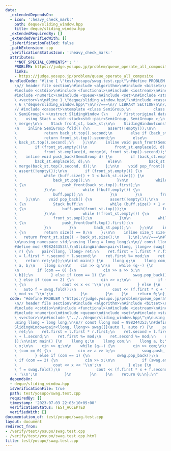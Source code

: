 ```yaml
---
data:
  _extendedDependsOn:
  - icon: ':heavy_check_mark:'
    path: deque/sliding_window.hpp
    title: deque/sliding_window.hpp
  _extendedRequiredBy: []
  _extendedVerifiedWith: []
  _isVerificationFailed: false
  _pathExtension: cpp
  _verificationStatusIcon: ':heavy_check_mark:'
  attributes:
    '*NOT_SPECIAL_COMMENTS*': ''
    PROBLEM: https://judge.yosupo.jp/problem/queue_operate_all_composite
    links:
    - https://judge.yosupo.jp/problem/queue_operate_all_composite
  bundledCode: "#line 1 \"test/yosupo/swag.test.cpp\"\n#define PROBLEM \"https://judge.yosupo.jp/problem/queue_operate_all_composite\"\
    \n// header file section\n#include <algorithm>\n#include <bitset>\n#include <cfloat>\n\
    #include <cstdio>\n#include <functional>\n#include <iostream>\n#include <map>\n\
    #include <numeric>\n#include <queue>\n#include <set>\n#include <stack>\n#include\
    \ <vector>\n\n#line 1 \"deque/sliding_window.hpp\"\n#include <cassert>\n#line\
    \ 6 \"deque/sliding_window.hpp\"\n\n//===\n// LIBRARY SECTION\n\n// #include <stack>\n\
    // #include <cassert>\ntemplate <class SemiGroup,\n          class OP = std::function<SemiGroup(SemiGroup,\
    \ SemiGroup)> >\nstruct SlidingWindow {\n    // first:original data, second:sum\n\
    \    using Stack = std::stack<std::pair<SemiGroup, SemiGroup> >;\n    const OP\
    \ merge;\n\n    Stack front_st, back_st;\n\n    SlidingWindow(const OP &f) : merge(f){};\n\
    \n    inline SemiGroup fold() {\n        assert(!empty());\n\n        if (front_st.empty())\n\
    \            return back_st.top().second;\n        else if (back_st.empty())\n\
    \            return front_st.top().second;\n        else\n            return merge(front_st.top().second,\
    \ back_st.top().second);\n    };\n\n    inline void push_front(SemiGroup d) {\n\
    \        if (front_st.empty())\n            front_st.emplace(d, d);\n        else\n\
    \            front_st.emplace(d, merge(d, front_st.top().second));\n    };\n\n\
    \    inline void push_back(SemiGroup d) {\n        if (back_st.empty())\n    \
    \        back_st.emplace(d, d);\n        else\n            back_st.emplace(d,\
    \ merge(back_st.top().second, d));\n    };\n\n    void pop_front() {\n       \
    \ assert(!empty());\n\n        if (front_st.empty()) {\n            Stack buff;\n\
    \            while (buff.size() + 1 < back_st.size()) {\n                buff.push(back_st.top());\n\
    \                back_st.pop();\n            }\n\n            while (!back_st.empty())\
    \ {\n                push_front(back_st.top().first);\n                back_st.pop();\n\
    \            }\n\n            while (!buff.empty()) {\n                push_back(buff.top().first);\n\
    \                buff.pop();\n            }\n        }\n        front_st.pop();\n\
    \    };\n\n    void pop_back() {\n        assert(!empty());\n\n        if (back_st.empty())\
    \ {\n            Stack buff;\n            while (buff.size() + 1 < front_st.size())\
    \ {\n                buff.push(front_st.top());\n                front_st.pop();\n\
    \            }\n\n            while (!front_st.empty()) {\n                push_back(front_st.top().first);\n\
    \                front_st.pop();\n            }\n\n            while (!buff.empty())\
    \ {\n                push_front(buff.top().first);\n                buff.pop();\n\
    \            }\n        }\n        back_st.pop();\n    };\n\n    inline bool empty()\
    \ {\n        return size() == 0;\n    };\n\n    inline size_t size() {\n     \
    \   return front_st.size() + back_st.size();\n    };\n};\n//===\n#line 17 \"test/yosupo/swag.test.cpp\"\
    \n\nusing namespace std;\nusing llong = long long;\n\n// const llong mod = 998244353;\n\
    #define mod (998244353ll)\nSlidingWindow<pair<llong, llong>> swag([](auto l, auto\
    \ r) {\n    pair<llong, llong> ret;\n    ret.first = l.first * r.first;\n    ret.second\
    \ = l.first * r.second + l.second;\n    ret.first %= mod;\n    ret.second %= mod;\n\
    \    return ret;\n});\n\nint main() {\n    llong q;\n    llong com;\n    llong\
    \ a, b;\n    llong x;\n\n    cin >> q;\n\n    while (q--) {\n        cin >> com;\n\
    \n        if (com == 0) {\n            cin >> a >> b;\n            swag.push_front({a,\
    \ b});\n        } else if (com == 1) {\n            swag.pop_back();\n       \
    \ } else if (com == 2) {\n            cin >> x;\n\n            if (swag.empty())\
    \ {\n                cout << x << '\\n';\n            } else {\n             \
    \   auto f = swag.fold();\n                cout << (f.first * x + f.second) %\
    \ mod << '\\n';\n            }\n        }\n    }\n    return 0;\n};\n"
  code: "#define PROBLEM \"https://judge.yosupo.jp/problem/queue_operate_all_composite\"\
    \n// header file section\n#include <algorithm>\n#include <bitset>\n#include <cfloat>\n\
    #include <cstdio>\n#include <functional>\n#include <iostream>\n#include <map>\n\
    #include <numeric>\n#include <queue>\n#include <set>\n#include <stack>\n#include\
    \ <vector>\n\n#include \"../../deque/sliding_window.hpp\"\n\nusing namespace std;\n\
    using llong = long long;\n\n// const llong mod = 998244353;\n#define mod (998244353ll)\n\
    SlidingWindow<pair<llong, llong>> swag([](auto l, auto r) {\n    pair<llong, llong>\
    \ ret;\n    ret.first = l.first * r.first;\n    ret.second = l.first * r.second\
    \ + l.second;\n    ret.first %= mod;\n    ret.second %= mod;\n    return ret;\n\
    });\n\nint main() {\n    llong q;\n    llong com;\n    llong a, b;\n    llong\
    \ x;\n\n    cin >> q;\n\n    while (q--) {\n        cin >> com;\n\n        if\
    \ (com == 0) {\n            cin >> a >> b;\n            swag.push_front({a, b});\n\
    \        } else if (com == 1) {\n            swag.pop_back();\n        } else\
    \ if (com == 2) {\n            cin >> x;\n\n            if (swag.empty()) {\n\
    \                cout << x << '\\n';\n            } else {\n                auto\
    \ f = swag.fold();\n                cout << (f.first * x + f.second) % mod <<\
    \ '\\n';\n            }\n        }\n    }\n    return 0;\n};\n"
  dependsOn:
  - deque/sliding_window.hpp
  isVerificationFile: true
  path: test/yosupo/swag.test.cpp
  requiredBy: []
  timestamp: '2023-07-03 22:03:10+09:00'
  verificationStatus: TEST_ACCEPTED
  verifiedWith: []
documentation_of: test/yosupo/swag.test.cpp
layout: document
redirect_from:
- /verify/test/yosupo/swag.test.cpp
- /verify/test/yosupo/swag.test.cpp.html
title: test/yosupo/swag.test.cpp
---
```


